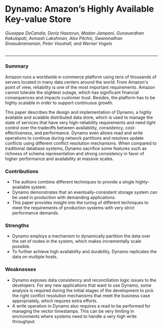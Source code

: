 Dynamo: Amazon’s Highly Available Key-value Store
===

###### Giuseppe DeCandia, Deniz Hastorun, Madan Jampani, Gunavardhan Kakulapati, Avinash Lakshman, Alex Pilchin, Swaminathan Sivasubramanian, Peter Vosshall, and Werner Vogels

---

### Summary

Amazon runs a worldwide e-commerce platform using tens of thousands of servers located in many data centers around the world. From Amazon's point of view, reliability is one of the most important requirements. Amazon cannot tolerate the slightest outage, which has significant financial consequences and impacts customer trust. Besides, the platform has to be highly scalable in order to support continuous growth.

This paper describes the design and implementation of Dynamo, a highly available and scalable distributed data store, which is used to manage the state of services that have very high-reliability requirements and need tight control over the tradeoffs between availability, consistency, cost-effectiveness, and performance. Dynamo even allows read and write operations to continue during network partitions and resolves update conflicts using different conflict resolution mechanisms. When compared to traditional database systems, Dynamo sacrifice some features such as richness of schema representation and strong consistency in favor of higher performance and availability at massive scales.

### Contributions

- The authors combine different techniques to provide a single highly-available system.
- Dynamo demonstrates that an eventually-consistent storage system can be used in production with demanding applications.
- This paper provides insight into the tuning of different techniques to meet the requirements of production systems with very strict performance demands.

### Strengths

- Dynamo employs a mechanism to dynamically partition the data over the set of nodes in the system, which makes incrementally scale possible.
- To further achieve high availability and durability, Dynamo replicates the data on multiple hosts.

### Weaknesses

- Dynamo exposes data consistency and reconciliation logic issues to the developers. For any new applications that want to use Dynamo, some analysis is required during the initial stages of the development to pick the right conflict resolution mechanisms that meet the business case appropriately, which requires extra efforts.
- A write operation in Dynamo also requires a read to be performed for managing the vector timestamps. This can be very limiting in environments where systems need to handle a very high write throughput.

